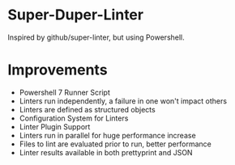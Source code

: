 # Super-Duper-Linter
Inspired by github/super-linter, but using Powershell.

# Improvements
- Powershell 7 Runner Script
- Linters run independently, a failure in one won't impact others
- Linters are defined as structured objects
- Configuration System for Linters
- Linter Plugin Support
- Linters run in parallel for huge performance increase
- Files to lint are evaluated prior to run, better performance
- Linter results available in both prettyprint and JSON